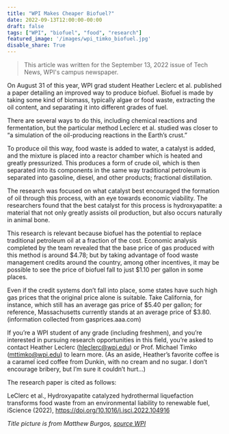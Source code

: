 ```yaml
---
title: "WPI Makes Cheaper Biofuel?"
date: 2022-09-13T12:00:00-00:00
draft: false
tags: ["WPI", "biofuel", "food", "research"]
featured_image: '/images/wpi_timko_biofuel.jpg'
disable_share: True
---
```


> This article was written for the September 13, 2022 issue of Tech News, WPI's campus newspaper.

On August 31 of this year, WPI grad student Heather Leclerc et al. published a paper detailing an improved way to produce biofuel. Biofuel is made by taking some kind of biomass, typically algae or food waste, extracting the oil content, and separating it into different grades of fuel. 

There are several ways to do this, including chemical reactions and fermentation, but the particular method Leclerc et al. studied was closer to “a simulation of the oil-producing reactions in the Earth’s crust.” 

To produce oil this way, food waste is added to water, a catalyst is added, and the mixture is placed into a reactor chamber which is heated and greatly pressurized. This produces a form of crude oil, which is then separated into its components in the same way traditional petroleum is separated into gasoline, diesel, and other products; fractional distillation.

The research was focused on what catalyst best encouraged the formation of oil through this process, with an eye towards economic viability. The researchers found that the best catalyst for this process is hydroxyapatite: a material that not only greatly assists oil production, but also occurs naturally in animal bone. 

This research is relevant because biofuel has the potential to replace traditional petroleum oil at a fraction of the cost. Economic analysis completed by the team revealed that the base price of gas produced with this method is around $4.78; but by taking advantage of food waste management credits around the country, among other incentives, it may be possible to see the price of biofuel fall to just $1.10 per gallon in some places.

Even if the credit systems don’t fall into place, some states have such high gas prices that the original price alone is suitable. Take California, for instance, which still has an average gas price of $5.40 per gallon; for reference, Massachusetts currently stands at an average price of $3.80. (information collected from gasprices.aaa.com) 

If you’re a WPI student of any grade (including freshmen), and you’re interested in pursuing research opportunities in this field, you’re asked to contact Heather Leclerc (hleclerc@wpi.edu) or Prof. Michael Timko (mttimko@wpi.edu) to learn more. (As an aside, Heather’s favorite coffee is a caramel iced coffee from Dunkin, with no cream and no sugar. I don’t encourage bribery, but I’m sure it couldn’t hurt…) 

The research paper is cited as follows:

LeClerc et al., Hydroxyapatite catalyzed hydrothermal liquefaction transforms food waste from an environmental liability to renewable fuel, iScience (2022), https://doi.org/10.1016/j.isci.2022.104916

*Title picture is from Matthew Burgos, [source WPI](https://www.wpi.edu/news/cutting-waste-fossil-fuel-use-and-greenhouse-gas-emissions-turning-unused-food-biofuel)*
